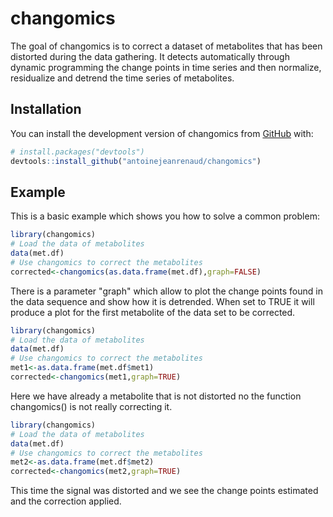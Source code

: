 
# changomics

<!-- badges: start -->
<!-- badges: end -->

The goal of changomics is to correct a dataset of metabolites that has been distorted during the 
data gathering. It detects automatically through dynamic programming the change points in time series and then normalize, residualize and detrend the time series of metabolites.

## Installation

You can install the development version of changomics from [GitHub](https://github.com/) with:

``` r
# install.packages("devtools")
devtools::install_github("antoinejeanrenaud/changomics")
```

## Example

This is a basic example which shows you how to solve a common problem:

``` r
library(changomics)
# Load the data of metabolites
data(met.df)
# Use changomics to correct the metabolites
corrected<-changomics(as.data.frame(met.df),graph=FALSE)

```
There is a parameter "graph" which allow to plot the change points found in the data sequence and show how it is detrended. When set to TRUE it will produce a plot for the first metabolite of the data set to be corrected.
``` r
library(changomics)
# Load the data of metabolites
data(met.df)
# Use changomics to correct the metabolites
met1<-as.data.frame(met.df$met1)
corrected<-changomics(met1,graph=TRUE)

```
Here we have already a metabolite that is not distorted no the function changomics() is not really correcting it.
``` r
library(changomics)
# Load the data of metabolites
data(met.df)
# Use changomics to correct the metabolites
met2<-as.data.frame(met.df$met2)
corrected<-changomics(met2,graph=TRUE)

```
This time the signal was distorted and we see the change points estimated and the correction applied.
